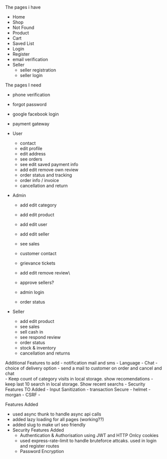 The pages i have
 - Home 
 - Shop 
 - Not Found
 - Product
 - Cart
 - Saved List
 - Login
 - Register
 - email verification
 - Seller
    - seller registration
    - seller login
    


The pages I need


- phone verification
- forgot password
- google facebook login
- payment gateway

- User
    - contact
    - edit profile
    - edit address
    - see orders
    - see edit saved payment info 
    - add edit remove own review
    - order status and tracking
    - order info / invoice
    - cancellation and return

- Admin
    - add edit category
    - add edit product
    - add edit user
    - add edit seller
    - see sales
    - customer contact
    - grievance tickets
    - add edit remove review\
    
    - approve sellers?
    - admin login
    - order status

- Seller
    - add edit product
    - see sales
    - sell cash in
    - see respond review
    - order status
    - stock & inventory
    - cancellation and returns

Additional Features to add
    - notification mail and sms
    - Language
    - Chat
    - choice of delivery option
    - send a mail to customer on order and cancel and chat\
    - Keep count of category visits in local storage. show recomendations
    - keep last 10 search in local storage. Show recent searchs
    - Security Features TO Added
        - Input Sanitization
        - transaction Secure
        - helmet
        - morgan 
        - CSRF
        - 




Features Added

- used async thunk to handle async api calls
- added lazy loading for all pages (working??)
- added slug to make url seo friendly
- Security Features Added
    - Authentication & Authorisation using JWT and HTTP Onlcy cookies
    - used express-rate-limit to handle bruteforce attcaks. used in login and register routes
    - Password Encryption 
    


